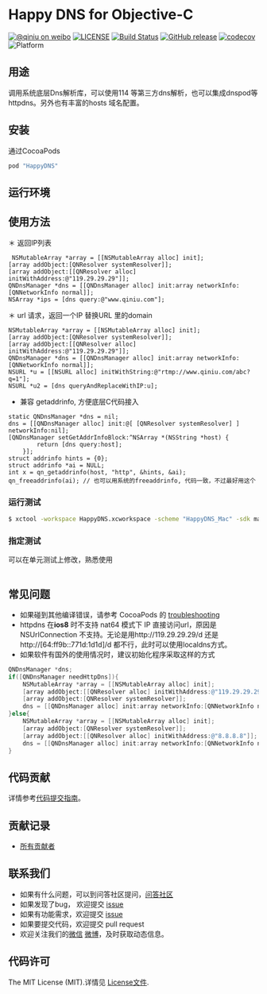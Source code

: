 # Happy DNS for Objective-C

[![@qiniu on weibo](http://img.shields.io/badge/weibo-%40qiniutek-blue.svg)](http://weibo.com/qiniutek)
[![LICENSE](https://img.shields.io/github/license/qiniu/happy-dns-objc.svg)](https://github.com/qiniu/happy-dns-objc/blob/master/LICENSE)
[![Build Status](https://travis-ci.org/qiniu/happy-dns-objc.svg?branch=master)](https://travis-ci.org/qiniu/happy-dns-objc)
[![GitHub release](https://img.shields.io/github/v/tag/qiniu/happy-dns-objc.svg?label=release)](https://github.com/qiniu/happy-dns-objc/releases)
[![codecov](https://codecov.io/gh/qiniu/happy-dns-objc/branch/master/graph/badge.svg)](https://codecov.io/gh/qiniu/happy-dns-objc)
![Platform](http://img.shields.io/cocoapods/p/HappyDNS.svg)

## 用途

调用系统底层Dns解析库，可以使用114 等第三方dns解析，也可以集成dnspod等httpdns。另外也有丰富的hosts 域名配置。

## 安装

通过CocoaPods

```ruby
pod "HappyDNS"
```

## 运行环境


## 使用方法
＊ 返回IP列表
```
 NSMutableArray *array = [[NSMutableArray alloc] init];
[array addObject:[QNResolver systemResolver]];
[array addObject:[[QNResolver alloc] initWithAddress:@"119.29.29.29"]];
QNDnsManager *dns = [[QNDnsManager alloc] init:array networkInfo:[QNNetworkInfo normal]];
NSArray *ips = [dns query:@"www.qiniu.com"];
```
＊ url 请求，返回一个IP 替换URL 里的domain
```
NSMutableArray *array = [[NSMutableArray alloc] init];
[array addObject:[QNResolver systemResolver]];
[array addObject:[[QNResolver alloc] initWithAddress:@"119.29.29.29"]];
QNDnsManager *dns = [[QNDnsManager alloc] init:array networkInfo:[QNNetworkInfo normal]];
NSURL *u = [[NSURL alloc] initWithString:@"rtmp://www.qiniu.com/abc?q=1"];
NSURL *u2 = [dns queryAndReplaceWithIP:u];
```
* 兼容 getaddrinfo, 方便底层C代码接入
```
static QNDnsManager *dns = nil;
dns = [[QNDnsManager alloc] init:@[ [QNResolver systemResolver] ] networkInfo:nil];
[QNDnsManager setGetAddrInfoBlock:^NSArray *(NSString *host) {
        return [dns query:host];
    }];
struct addrinfo hints = {0};
struct addrinfo *ai = NULL;
int x = qn_getaddrinfo(host, "http", &hints, &ai);
qn_freeaddrinfo(ai); // 也可以用系统的freeaddrinfo, 代码一致，不过最好用这个
```
### 运行测试

``` bash
$ xctool -workspace HappyDNS.xcworkspace -scheme "HappyDNS_Mac" -sdk macosx -configuration Release test -test-sdk macosx
```

### 指定测试

可以在单元测试上修改，熟悉使用

``` bash
```

## 常见问题

- 如果碰到其他编译错误，请参考 CocoaPods 的 [troubleshooting](http://guides.cocoapods.org/using/troubleshooting.html)
- httpdns 在**ios8** 时不支持 nat64 模式下 IP 直接访问url，原因是 NSUrlConnection 不支持。无论是用http://119.29.29.29/d 还是http://[64:ff9b::771d:1d1d]/d 都不行，此时可以使用localdns方式。
- 如果软件有国外的使用情况时，建议初始化程序采取这样的方式
```Objective-C
QNDnsManager *dns;
if([QNDnsManager needHttpDns]){
    NSMutableArray *array = [[NSMutableArray alloc] init];
    [array addObject:[[QNResolver alloc] initWithAddress:@"119.29.29.29"]];
    [array addObject:[QNResolver systemResolver]];
    dns = [[QNDnsManager alloc] init:array networkInfo:[QNNetworkInfo normal]];
}else{
    NSMutableArray *array = [[NSMutableArray alloc] init];
    [array addObject:[QNResolver systemResolver]];
    [array addObject:[[QNResolver alloc] initWithAddress:@"8.8.8.8"]];
    dns = [[QNDnsManager alloc] init:array networkInfo:[QNNetworkInfo normal]];
}
```

## 代码贡献

详情参考[代码提交指南](https://github.com/qiniu/happy-dns-objc/blob/master/CONTRIBUTING.md)。

## 贡献记录

- [所有贡献者](https://github.com/qiniu/happy-dns-objc/contributors)

## 联系我们

- 如果有什么问题，可以到问答社区提问，[问答社区](http://qiniu.segmentfault.com/)
- 如果发现了bug， 欢迎提交 [issue](https://github.com/qiniu/happy-dns-objc/issues)
- 如果有功能需求，欢迎提交 [issue](https://github.com/qiniu/happy-dns-objc/issues)
- 如果要提交代码，欢迎提交 pull request
- 欢迎关注我们的[微信](http://www.qiniu.com/#weixin) [微博](http://weibo.com/qiniutek)，及时获取动态信息。

## 代码许可

The MIT License (MIT).详情见 [License文件](https://github.com/qiniu/happy-dns-objc/blob/master/LICENSE).
